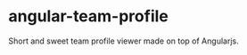 angular-team-profile
====================

Short and sweet team profile viewer made on top of Angularjs.
